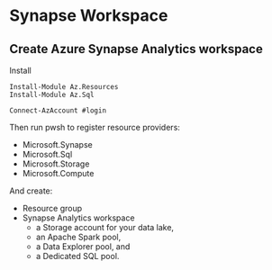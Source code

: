 # Synapse Workspace

## Create Azure Synapse Analytics workspace
Install
```
Install-Module Az.Resources  
Install-Module Az.Sql 

Connect-AzAccount #login
```

Then run pwsh to register resource providers:
- Microsoft.Synapse
- Microsoft.Sql
- Microsoft.Storage
- Microsoft.Compute

And create:
- Resource group
- Synapse Analytics workspace
    - a Storage account for your data lake, 
    - an Apache Spark pool, 
    - a Data Explorer pool, and 
    - a Dedicated SQL pool.
